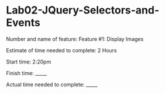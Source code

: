 # Lab02-JQuery-Selectors-and-Events

Number and name of feature: Feature #1: Display Images

Estimate of time needed to complete: 2 Hours

Start time: 2:20pm

Finish time: _____

Actual time needed to complete: _____